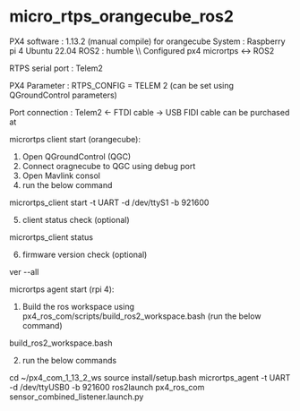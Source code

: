 # micro_rtps_orangecube_ros2
PX4 software : 1.13.2 (manual compile) for orangecube
System : Raspberry pi 4 Ubuntu 22.04
ROS2 : humble
\\\\
Configured px4 micrortps <-> ROS2

RTPS serial port : Telem2

PX4 Parameter :  RTPS_CONFIG = TELEM 2 (can be set using QGroundControl parameters)

Port connection :  Telem2 <- FTDI cable -> USB
FIDI cable can be purchased at 

micrortps client start (orangecube):
1. Open QGroundControl (QGC)
2. Connect oragnecube to QGC using debug port
3. Open Mavlink consol
4. run the below command

micrortps_client start -t UART -d /dev/ttyS1 -b 921600

5. client status check (optional)

micrortps_client status


6. firmware version check (optional)

ver --all



micrortps agent start (rpi 4):
1. Build the ros workspace using px4_ros_com/scripts/build_ros2_workspace.bash (run the below command)   

build_ros2_workspace.bash

2. run the below commands

cd ~/px4_com_1_13_2_ws
source install/setup.bash
micrortps_agent -t UART -d /dev/ttyUSB0 -b 921600
ros2launch px4_ros_com sensor_combined_listener.launch.py
